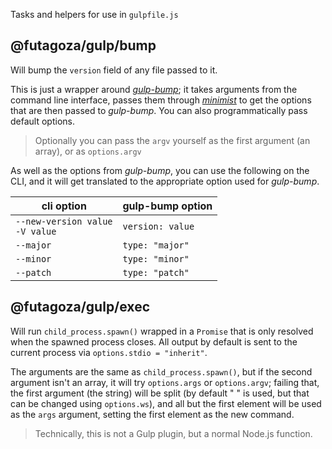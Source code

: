 Tasks and helpers for use in `gulpfile.js`

## @futagoza/gulp/bump

Will bump the `version` field of any file passed to it.

This is just a wrapper around _[gulp-bump](https://www.npmjs.com/package/gulp-bump)_; it takes arguments from the command line interface, passes them through _[minimist](https://www.npmjs.com/package/minimist)_ to get the options that are then passed to _gulp-bump_. You can also programmatically pass default options.

> Optionally you can pass the `argv` yourself as the first argument (an array), or as `options.argv`

As well as the options from _gulp-bump_, you can use the following on the CLI, and it will get translated to the appropriate option used for _gulp-bump_.

| cli option | gulp-bump option |
| ---------- | ---------------- |
| `--new-version value`<br>`-V value` | `version: value` |
| `--major` | `type: "major"` |
| `--minor` | `type: "minor"` |
| `--patch` | `type: "patch"` |

## @futagoza/gulp/exec

Will run `child_process.spawn()` wrapped in a `Promise` that is only resolved when the spawned process closes. All output by default is sent to the current process via `options.stdio = "inherit"`.

The arguments are the same as `child_process.spawn()`, but if the second argument isn't an array, it will try `options.args` or `options.argv`; failing that, the first argument (the string) will be split (by default " " is used, but that can be changed using `options.ws`), and all but the first element will be used as the `args` argument, setting the first element as the new command.

> Technically, this is not a Gulp plugin, but a normal Node.js function.
